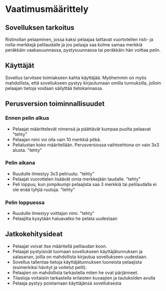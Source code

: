 # Vaatimusmäärittely

## Sovelluksen tarkoitus

Ristinollan pelaaminen, jossa kaksi pelaajaa laittavat vuortotellen risti- ja nolla-merkkejä pelilaudalle ja jos pelaaja saa kolme samaa merkkiä peräkkäin vaakasuunnassa, pystysuunnassa tai peräkkäin hän voittaa pelin.

## Käyttäjät

Sovellus tarvitsee toimiakseen kahta käyttäjää. Myöhemmin on myös mahdollista, että sovellukseen pystyy kirjautumaan omilla tunnuksilla, jolloin pelaajan tietoja voidaan säilyttää tietokannassa.

## Perusversion toiminnallisuudet

### Ennen pelin alkua

- Pelaajat määrittelevät nimensä ja päättävät kumpaa puolta pelaavat "tehty"
- Pelaajan nimi voi olla vain 10 merkkiä pitkä.
- Pelialustan koko määritellään. Perusversiossa vaihtoehtona on vain 3x3 alusta. "tehty"

### Pelin aikana

- Ruudulle ilmestyy 3x3 peliruutu. "tehty"
- Pelaajat vuorottelen lisäävät omia merkkejään laudalle. "tehty"
- Peli loppuu, kun jompikumpi pelaajista saa 3 merkkiä tai pelilaudalla ei ole enää tyhjiä ruutuja. "tehty"

### Pelin loppuessa
- Ruudulle ilmestyy voittajan nimi. "tehty"
- Pelaajilta kysytään haluavatko he pelata uudestaan

## Jatkokehitysideat
- Pelaajat voivat itse määritellä pelilaudan koon.
- Pelaajat pystyisivät luomaan sovellukseen käyttäjätunnuksen ja salasanan, joilla on mahdollista kirjautua sovellukseen uudestaan.
- Sovellus tallentaa tietoja käyttäjätunnuksen luoneista pelaajista (esimerkiksi hävityt ja voitetut pelit).
- Pelaajien on mahdollista tarkastella miten he ovat pärjänneet.
- Tilastoja voitaisiin tarkastella erilaisten kuvaajien ja taulukoiden avulla
- Pelaaja pystyy poistamaan käyttäjänsä sovelluksesta
